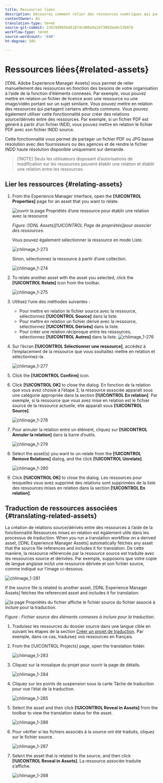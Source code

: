 ```yaml
---
title: Ressources liées
description: Découvrez comment relier des ressources numériques qui partagent certains attributs communs. Créez également des relations dérivées de la source entre les ressources numériques.
contentOwner: AG
translation-type: tm+mt
source-git-commit: 23d19d9656d61874cd00a9a2473092be0c53b8f8
workflow-type: tm+mt
source-wordcount: '640'
ht-degree: 50%

---
```



# Ressources liées{#related-assets}

[!DNL Adobe Experience Manager Assets] vous permet de relier manuellement des ressources en fonction des besoins de votre organisation à l’aide de la fonction d’éléments connexes. Par exemple, vous pouvez mettre en relation un fichier de licence avec une ressource ou une image/vidéo portant sur un sujet similaire. Vous pouvez mettre en relation des ressources qui partagent certains attributs communs. Vous pouvez également utiliser cette fonctionnalité pour créer des relations source/dérivés entre des ressources. Par exemple, si un fichier PDF est généré à partir d’un fichier INDD, vous pouvez mettre en relation le fichier PDF avec son fichier INDD source.

Cette fonctionnalité vous permet de partager un fichier PDF ou JPG basse résolution avec des fournisseurs ou des agences et de rendre le fichier INDD haute résolution disponible uniquement sur demande.

>[!NOTE] Seuls les utilisateurs disposant d’autorisations de modification sur les ressources peuvent établir une relation et établir une relation entre les ressources.
>

## Lier les ressources {#relating-assets}

1. From the Experience Manager interface, open the **[!UICONTROL Properties]** page for an asset that you want to relate.

   ![ouvrir la page Propriétés d’une ressource pour établir une relation avec la ressource](assets/asset-properties-relate-assets.png)

   *Figure :[!DNL Assets][!UICONTROL Page de propriétés]pour associer des ressources.*

   Vous pouvez également sélectionner la ressource en mode Liste.

   ![chlimage_1-273](assets/chlimage_1-273.png)

   Sinon, sélectionnez la ressource à partir d’une collection.

   ![chlimage_1-274](assets/chlimage_1-274.png)

1. To relate another asset with the asset you selected, click the **[!UICONTROL Relate]** icon from the toolbar.

   ![chlimage_1-275](assets/chlimage_1-275.png)

1. Utilisez l’une des méthodes suivantes :

   * Pour mettre en relation le fichier source avec la ressource, sélectionnez **[!UICONTROL Source]** dans la liste.
   * Pour mettre en relation un fichier dérivé avec la ressource, sélectionnez **[!UICONTROL Dérivés]** dans la liste.
   * Pour créer une relation réciproque entre les ressources, sélectionnez **[!UICONTROL Autres]** dans la liste.
   ![chlimage_1-276](assets/chlimage_1-276.png)

1. Sur l’écran **[!UICONTROL Sélectionner une ressource]**, accédez à l’emplacement de la ressource que vous souhaitez mettre en relation et sélectionnez-la.

   ![chlimage_1-277](assets/chlimage_1-277.png)

1. Click the **[!UICONTROL Confirm]** icon.
1. Click **[!UICONTROL OK]** to close the dialog. En fonction de la relation que vous avez choisie à l’étape 3, la ressource associée apparaît sous une catégorie appropriée dans la section **[!UICONTROL En relation]**. Par exemple, si la ressource que vous avez mise en relation est le fichier source de la ressource actuelle, elle apparaît sous **[!UICONTROL Source]**.

   ![chlimage_1-278](assets/chlimage_1-278.png)

1. Pour annuler la relation entre un élément, cliquez sur **[!UICONTROL Annuler la relation]** dans la barre d’outils.

   ![chlimage_1-279](assets/chlimage_1-279.png)

1. Select the asset(s) you want to un-relate from the **[!UICONTROL Remove Relations]** dialog, and the click **[!UICONTROL Unrelate]**.

   ![chlimage_1-280](assets/chlimage_1-280.png)

1. Click **[!UICONTROL OK]** to close the dialog. Les ressources pour lesquelles vous avez supprimé des relations sont supprimées de la liste des ressources mises en relation dans la section **[!UICONTROL En relation]**.

## Traduction de ressources associées {#translating-related-assets}

La création de relations source/dérivés entre des ressources à l’aide de la fonctionnalité Ressources mises en relation est également utile dans les processus de traduction. When you run a translation workflow on a derived asset, [!DNL Experience Manager Assets] automatically fetches any asset that the source file references and includes it for translation. De cette manière, la ressource référencée par la ressource source est traduite avec les ressources source et dérivées. Par exemple, supposons que votre copie de langue anglaise inclut une ressource dérivée et son fichier source, comme indiqué sur l’image ci-dessous.

![chlimage_1-281](assets/chlimage_1-281.png)

If the source file is related to another asset, [!DNL Experience Manager Assets] fetches the referenced asset and includes it for translation.

![la page Propriétés du fichier affiche le fichier source du fichier associé à inclure pour la traduction.](assets/asset-properties-source-asset.png)

*Figure : Fichier source des éléments connexes à inclure pour la traduction.*

1. Traduisez les ressources du dossier source dans une langue cible en suivant les étapes de la section [Créer un projet de traduction](translation-projects.md#create-a-new-translation-project). Par exemple, dans ce cas, traduisez vos ressources en français.

1. From the [!UICONTROL Projects] page, open the translation folder.

   ![chlimage_1-283](assets/chlimage_1-283.png)

1. Cliquez sur la mosaïque du projet pour ouvrir la page de détails.

   ![chlimage_1-284](assets/chlimage_1-284.png)

1. Cliquez sur les points de suspension sous la carte Tâche de traduction pour vue l’état de la traduction.

   ![chlimage_1-285](assets/chlimage_1-285.png)

1. Select the asset and then click **[!UICONTROL Reveal in Assets]** from the toolbar to view the translation status for the asset.

   ![chlimage_1-286](assets/chlimage_1-286.png)

1. Pour vérifier si les fichiers associés à la source ont été traduits, cliquez sur le fichier source.

   ![chlimage_1-287](assets/chlimage_1-287.png)

1. Select the asset that is related to the source, and then click **[!UICONTROL Reveal in Assets]**. La ressource associée traduite s’affiche.

   ![chlimage_1-288](assets/chlimage_1-288.png)
